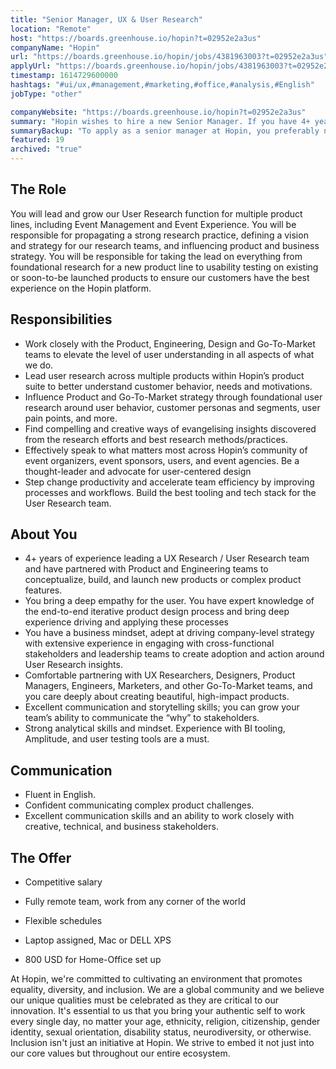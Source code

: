 ```yaml
---
title: "Senior Manager, UX & User Research"
location: "Remote"
host: "https://boards.greenhouse.io/hopin?t=02952e2a3us"
companyName: "Hopin"
url: "https://boards.greenhouse.io/hopin/jobs/4381963003?t=02952e2a3us"
applyUrl: "https://boards.greenhouse.io/hopin/jobs/4381963003?t=02952e2a3us#app"
timestamp: 1614729600000
hashtags: "#ui/ux,#management,#marketing,#office,#analysis,#English"
jobType: "other"

companyWebsite: "https://boards.greenhouse.io/hopin?t=02952e2a3us"
summary: "Hopin wishes to hire a new Senior Manager. If you have 4+ years of experience leading a UX Research / User Research team and have partnered with Product and Engineering teams to conceptualize, build, and launch new products or complex product features, consider applying."
summaryBackup: "To apply as a senior manager at Hopin, you preferably need to have some knowledge of: #ui/ux, #management, #marketing."
featured: 19
archived: "true"
---
```


## The Role

You will lead and grow our User Research function for multiple product lines, including Event Management and Event Experience. You will be responsible for propagating a strong research practice, defining a vision and strategy for our research teams, and influencing product and business strategy. You will be responsible for taking the lead on everything from foundational research for a new product line to usability testing on existing or soon-to-be launched products to ensure our customers have the best experience on the Hopin platform. 

## Responsibilities

*   Work closely with the Product, Engineering, Design and Go-To-Market teams to elevate the level of user understanding in all aspects of what we do.
*   Lead user research across multiple products within Hopin’s product suite to better understand customer behavior, needs and motivations.
*   Influence Product and Go-To-Market strategy through foundational user research around user behavior, customer personas and segments, user pain points, and more. 
*   Find compelling and creative ways of evangelising insights discovered from the research efforts and best research methods/practices.
*   Effectively speak to what matters most across Hopin’s community of event organizers, event sponsors, users, and event agencies. Be a thought-leader and advocate for user-centered design
*   Step change productivity and accelerate team efficiency by improving processes and workflows. Build the best tooling and tech stack for the User Research team. 

## About You

*   4+ years of experience leading a UX Research / User Research team and have partnered with Product and Engineering teams to conceptualize, build, and launch new products or complex product features. 
*   You bring a deep empathy for the user. You have expert knowledge of the end-to-end iterative product design process and bring deep experience driving and applying these processes
*   You have a business mindset, adept at driving company-level strategy with extensive experience in engaging with cross-functional stakeholders and leadership teams to create adoption and action around User Research insights.
*   Comfortable partnering with UX Researchers, Designers, Product Managers, Engineers, Marketers, and other Go-To-Market teams, and you care deeply about creating beautiful, high-impact products.
*   Excellent communication and storytelling skills; you can grow your team’s ability to communicate the “why” to stakeholders.
*   Strong analytical skills and mindset. Experience with BI tooling, Amplitude, and user testing tools are a must.

## Communication

*   Fluent in English.
*   Confident communicating complex product challenges.
*   Excellent communication skills and an ability to work closely with creative, technical, and business stakeholders.

## The Offer 

*   Competitive salary
    
*   Fully remote team, work from any corner of the world
    
*   Flexible schedules
    
*   Laptop assigned, Mac or DELL XPS            
    
*   800 USD for Home-Office set up
    

At Hopin, we're committed to cultivating an environment that promotes equality, diversity, and inclusion. We are a global community and we believe our unique qualities must be celebrated as they are critical to our innovation. It's essential to us that you bring your authentic self to work every single day, no matter your age, ethnicity, religion, citizenship, gender identity, sexual orientation, disability status, neurodiversity, or otherwise. Inclusion isn't just an initiative at Hopin. We strive to embed it not just into our core values but throughout our entire ecosystem.
